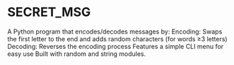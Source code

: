 # SECRET_MSG
A Python program that encodes/decodes messages by:  Encoding: Swaps the first letter to the end and adds random characters (for words ≥3 letters)  Decoding: Reverses the encoding process  Features a simple CLI menu for easy use  Built with random and string modules.
